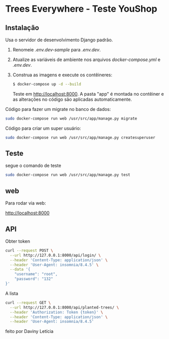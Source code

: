 # Trees Everywhere - Teste YouShop


## Instalação

Usa o servidor de desenvolvimento Django padrão.

1. Renomeie *.env.dev-sample* para *.env.dev*.
2. Atualize as variáveis ​​de ambiente nos arquivos *docker-compose.yml* e *.env.dev*.
3. Construa as imagens e execute os contêineres:

    ```sh
    $ docker-compose up -d --build
    ```

    Teste em [http://localhost:8000](http://localhost:8000). A pasta "app" é montada no contêiner e as alterações no código são aplicadas automaticamente.


Código para fazer um migrate no banco de dados:

```bash
sudo docker-compose run web /usr/src/app/manage.py migrate
```
Código para criar um super usuário:

```bash
sudo docker-compose run web /usr/src/app/manage.py createsuperuser
```

## Teste

segue o comando de teste

```bash
sudo docker-compose run web /usr/src/app/manage.py test
```

## web
Para rodar via web:


[http://localhost:8000](http://localhost:8000)


## API 

Obter token

```bash
curl --request POST \
  --url http://127.0.0.1:8000/api/login/ \
  --header 'Content-Type: application/json' \
  --header 'User-Agent: insomnia/8.4.5' \
  --data '{
	"username": "root",
	"password": "132"
}'
```

A lista

```bash
curl --request GET \
  --url http://127.0.0.1:8000/api/planted-trees/ \
  --header 'Authorization: Token {token}' \
  --header 'Content-Type: application/json' \
  --header 'User-Agent: insomnia/8.4.5'
```
feito por Daviny Letícia